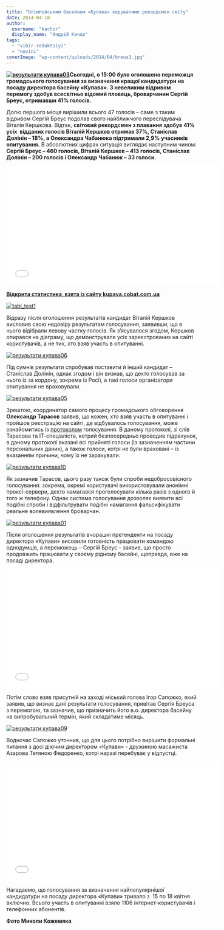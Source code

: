 ```yaml
---
title: "Олімпійським басейном «Купава» керуватиме рекордсмен світу"
date: 2014-04-18
author: 
  username: "kachor"
  display_name: "Андрій Качор"
tags: 
  - "vibir-redaktsiyi"
  - "novini"
coverImage: "wp-content/uploads/2014/04/breus3.jpg"
---
```


**[![результати купава03](https://mpz.brovary.org/wp-content/uploads/2014/04/rezultati-kupava03.jpg)](https://mpz.brovary.org/wp-content/uploads/2014/04/rezultati-kupava03.jpg)Сьогодні, о 15:00 було оголошено переможця громадського голосування за визначення кращої кандидатури на посаду директора басейну «Купава». З невеликим відривом перемогу здобув всесвітньо відомий пловець, броварчанин Сергій Бреус, отримавши 41% голосів.**

Долю першого місця вирішили всього 47 голосів – саме з таким відривом Сергій Бреус подолав свого найближчого переслідувача Віталія Кершкова. Відтак, **світовий рекордсмен з плавання здобув 41% усіх  відданих голосів Віталій Кершков отримав 37%, Станіслав Долінін – 18%, а Олександра Чабанюка підтримали 2,9% учасників опитування.** В абсолютних цифрах ситуація виглядає наступним чином: **Сергій Бреус – 460 голосів, Віталій Кершков – 413 голосів, Станіслав Долінін – 200 голосів і Олександр Чабанюк – 33 голоси.**

<iframe src="//www.youtube.com/embed/0hRC-uorPTU" height="315" width="560" allowfullscreen frameborder="0"></iframe>

[**Відкрита статистика, взята із сайту kupava.cobat.com.ua**](http://kupava.cobat.com.ua/statistic)

[![tabl_test1](https://mpz.brovary.org/wp-content/uploads/2014/04/tabl_test1.jpg)](https://mpz.brovary.org/wp-content/uploads/2014/04/tabl_test1.jpg)

Відразу після оголошення результатів кандидат Віталій Кершков висловив свою недовіру результатам голосування, заявивши, що в нього відібрали левову частку голосів. Як з’ясувалося згодом, Кершков опирався на діаграму, що демонструвала усіх зареєстрованих на сайті користувачів, а не тих, хто взяв участь в опитуванні.

[![результати купава06](https://mpz.brovary.org/wp-content/uploads/2014/04/rezultati-kupava06.jpg)](https://mpz.brovary.org/wp-content/uploads/2014/04/rezultati-kupava06.jpg)

Під сумнів результати спробував поставити й інший кандидат – Станіслав Долінін, однак згодом і він визнав, що дехто голосував за нього із за кордону, зокрема із Росії, а такі голоси організатори опитування не враховували.

[![результати купава05](https://mpz.brovary.org/wp-content/uploads/2014/04/rezultati-kupava05.jpg)](https://mpz.brovary.org/wp-content/uploads/2014/04/rezultati-kupava05.jpg)

Зрештою, координатор самого процесу громадського обговорення **Олександр Тарасов** заявив, що кожен, хто взяв участь в опитуванні і пройшов реєстрацію на сайті, де відбувалось голосування, може ознайомитись із [протоколом](http://kupava.cobat.com.ua/protocol) голосування. В даному протоколі, зі слів Тарасова та ІТ-спеціаліста, котрий безпосередньо проводив підрахунок, в даному протоколі вказані всі прийняті голоси (із зазначенням частини персональних даних), а також голоси, котрі не були враховані – із вказанням причини, чому їх не зарахували.

[![результати купава10](https://mpz.brovary.org/wp-content/uploads/2014/04/rezultati-kupava10.jpg)](https://mpz.brovary.org/wp-content/uploads/2014/04/rezultati-kupava10.jpg)

Як зазначив Тарасов, цього разу також були спроби недобросовісного голосування: зокрема, окремі користувачі використовували анонімні проксі-сервери, дехто намагався проголосувати кілька разів з одного й того ж телефону. Однак система голосування дозволяє виявити всі подібні спроби і відфільтрувати подібні намагання фальсифікувати реальне волевиявлення броварчан.

[![результати купава01](https://mpz.brovary.org/wp-content/uploads/2014/04/rezultati-kupava01.jpg)](https://mpz.brovary.org/wp-content/uploads/2014/04/rezultati-kupava01.jpg)

Після оголошення результатів вчорашні претенденти на посаду директора «Купави» висовили готовність працювати командою однодумців, а переможець – Сергій Бреус – заявив, що просто продовжить працювати у своєму рідному басейні, щоправда, вже на посаді директора.

<iframe src="//www.youtube.com/embed/OgcO9HdnjhQ" height="315" width="560" allowfullscreen frameborder="0"></iframe>

Потім слово взяв присутній на заході міський голова Ігор Сапожко, який заявив, що визнає дані результати голосування, привітав Сергія Бреуса з перемогою, та зазначив, що призначить його в.о. директора басейну на випробувальний термін, який складатиме місяць.

[![результати купава09](https://mpz.brovary.org/wp-content/uploads/2014/04/rezultati-kupava09.jpg)](https://mpz.brovary.org/wp-content/uploads/2014/04/rezultati-kupava09.jpg)

Водночас Сапожко уточнив, що для цього потрібно вирішити формальні питання з досі діючим директором «Купави» - дружиною масажиста Азарова Тетяною Федоренко, котрі наразі перебуває у відпустці.

<iframe src="//www.youtube.com/embed/Glme7uDhtKI" height="315" width="560" allowfullscreen frameborder="0"></iframe>

Нагадаємо, що голосування за визначення найпопулярнішої кандидатури на посаду директора «Купави» тривало з  15 по 18 квітня включно. Всього участь в опитуванні взяло 1106 інтернет-користувачів і телефонних абонентів.

**Фото Миколи Кожемяка**
